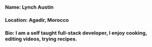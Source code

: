 ### Name: Lynch Austin
### Location: Agadir, Morocco
### Bio: I am a self taught full-stack developer, I enjoy cooking, editing videos, trying recipes.

